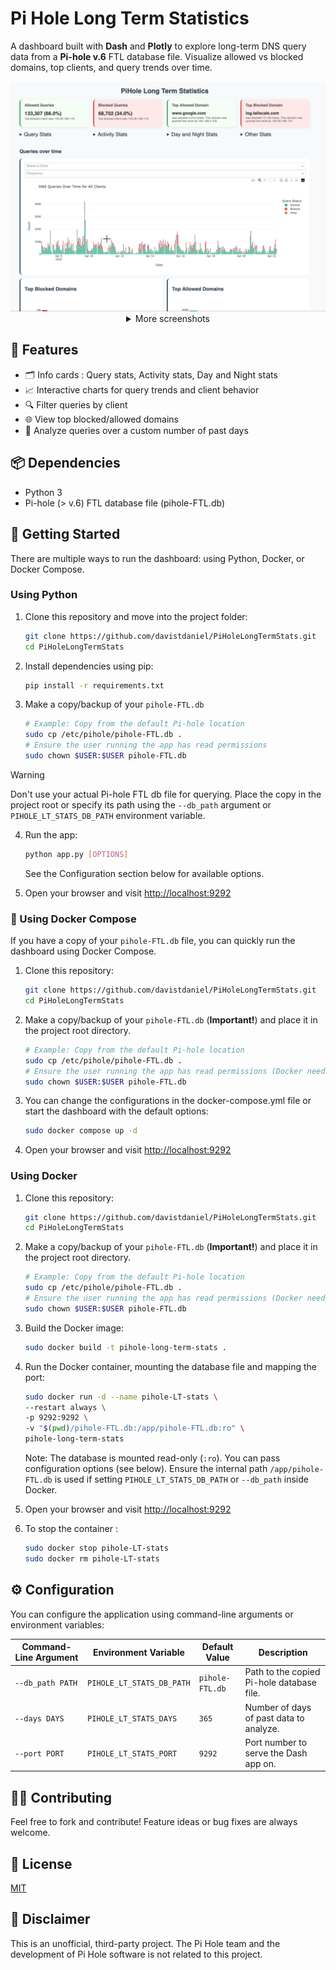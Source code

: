 # Pi Hole Long Term Statistics

A dashboard built with **Dash** and **Plotly** to explore long-term DNS query data from a **Pi-hole v.6** FTL database file. Visualize allowed vs blocked domains, top clients, and query trends over time. 

<center>
<img src="assets/screenshot.gif" alt="Dashboard Screenshot 1" width="600">

<details>
<summary>More screenshots</summary>
<img src="assets/screenshot2.png" alt="Dashboard Screenshot 2" width="600"/>
</details>
</center>

## 🧰 Features
- 🗂️ Info cards : Query stats, Activity stats, Day and Night stats
- 📈 Interactive charts for query trends and client behavior  
- 🔍 Filter queries by client  
- 🌐 View top blocked/allowed domains  
- 📅 Analyze queries over a custom number of past days  

## 📦 Dependencies

- Python 3
- Pi-hole (> v.6) FTL database file (pihole-FTL.db)

## 🚀 Getting Started

There are multiple ways to run the dashboard: using Python, Docker, or Docker Compose.

### Using Python

1. Clone this repository and move into the project folder:

    ```bash
    git clone https://github.com/davistdaniel/PiHoleLongTermStats.git
    cd PiHoleLongTermStats
    ```

2. Install dependencies using pip:

    ```bash
    pip install -r requirements.txt
    ```

3. Make a copy/backup of your `pihole-FTL.db`
    ```bash
    # Example: Copy from the default Pi-hole location
    sudo cp /etc/pihole/pihole-FTL.db . 
    # Ensure the user running the app has read permissions
    sudo chown $USER:$USER pihole-FTL.db 
    ```

> [!WARNING]
> Don't use your actual Pi-hole FTL db file for querying. Place the copy in the project root or specify its path using the `--db_path` argument or `PIHOLE_LT_STATS_DB_PATH` environment variable.

4. Run the app:

    ```bash
    python app.py [OPTIONS]
    ```
    See the Configuration section below for available options.

5. Open your browser and visit [http://localhost:9292](http://localhost:9292)

### 🐳 Using Docker Compose

If you have a copy of your `pihole-FTL.db` file, you can quickly run the dashboard using Docker Compose.

1. Clone this repository:

    ```bash
    git clone https://github.com/davistdaniel/PiHoleLongTermStats.git
    cd PiHoleLongTermStats
    ```

2. Make a copy/backup of your `pihole-FTL.db` (**Important!**) and place it in the project root directory.

   ```bash
   # Example: Copy from the default Pi-hole location
   sudo cp /etc/pihole/pihole-FTL.db . 
   # Ensure the user running the app has read permissions (Docker needs this)
   sudo chown $USER:$USER pihole-FTL.db
   ```

3. You can change the configurations in the docker-compose.yml file or start the dashboard with the default options:

   ```bash
   sudo docker compose up -d
   ```

4. Open your browser and visit [http://localhost:9292](http://localhost:9292)

### Using Docker

1. Clone this repository:

    ```bash
    git clone https://github.com/davistdaniel/PiHoleLongTermStats.git
    cd PiHoleLongTermStats
    ```

2. Make a copy/backup of your `pihole-FTL.db` (**Important!**) and place it in the project root directory.

    ```bash
    # Example: Copy from the default Pi-hole location
    sudo cp /etc/pihole/pihole-FTL.db . 
    # Ensure the user running the app has read permissions (Docker needs this)
    sudo chown $USER:$USER pihole-FTL.db
    ```

3. Build the Docker image:

    ```bash
    sudo docker build -t pihole-long-term-stats .
    ```

4. Run the Docker container, mounting the database file and mapping the port:

    ```bash
    sudo docker run -d --name pihole-LT-stats \
    --restart always \
    -p 9292:9292 \
    -v "$(pwd)/pihole-FTL.db:/app/pihole-FTL.db:ro" \
    pihole-long-term-stats
    ```

    Note: The database is mounted read-only (`:ro`). You can pass configuration options (see below). Ensure the internal path `/app/pihole-FTL.db` is used if setting `PIHOLE_LT_STATS_DB_PATH` or `--db_path` inside Docker.

5. Open your browser and visit [http://localhost:9292](http://localhost:9292)

6. To stop the container :

    ```bash
    sudo docker stop pihole-LT-stats
    sudo docker rm pihole-LT-stats
    ```


## ⚙️ Configuration

You can configure the application using command-line arguments or environment variables:

| Command-Line Argument | Environment Variable         | Default Value   | Description                                      |
|-----------------------|------------------------------|-----------------|--------------------------------------------------|
| `--db_path PATH`      | `PIHOLE_LT_STATS_DB_PATH`    | `pihole-FTL.db` | Path to the copied Pi-hole database file.        |
| `--days DAYS`         | `PIHOLE_LT_STATS_DAYS`       | `365`           | Number of days of past data to analyze.          |
| `--port PORT`         | `PIHOLE_LT_STATS_PORT`       | `9292`          | Port number to serve the Dash app on.            |

## 🧑‍💻 Contributing

Feel free to fork and contribute! Feature ideas or bug fixes are always welcome.

## 📄 License
[MIT](LICENSE)

## 📄 Disclaimer
This is an unofficial, third-party project. The Pi Hole team and the development of Pi Hole software is not related to this project.
